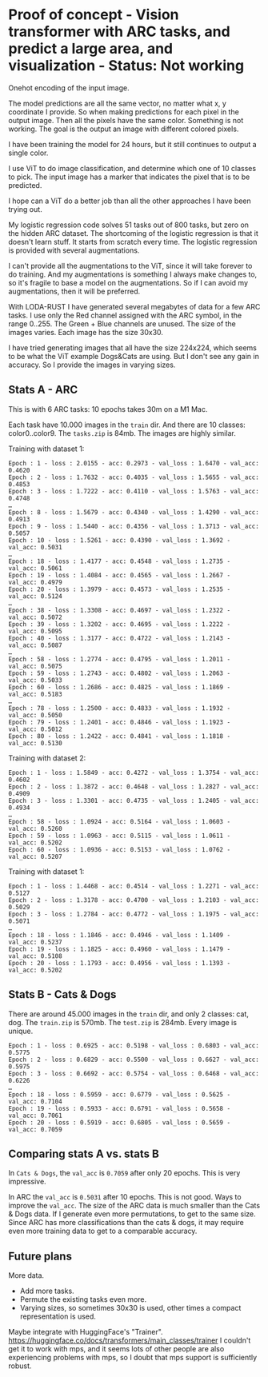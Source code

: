 # Proof of concept - Vision transformer with ARC tasks, and predict a large area, and visualization - Status: Not working

Onehot encoding of the input image.

The model predictions are all the same vector, no matter what x, y coordinate I provide.
So when making predictions for each pixel in the output image. Then all the pixels have the same color.
Something is not working.
The goal is the output an image with different colored pixels.

I have been training the model for 24 hours, but it still continues to output a single color.

I use ViT to do image classification, and determine which one of 10 classes to pick.
The input image has a marker that indicates the pixel that is to be predicted.

I hope can a ViT do a better job than all the other approaches I have been trying out.

My logistic regression code solves 51 tasks out of 800 tasks, but zero on the hidden ARC dataset.
The shortcoming of the logistic regression is that it doesn't learn stuff. It starts from scratch every time.
The logistic regression is provided with several augmentations.

I can't provide all the augmentations to the ViT, since it will take forever to do training.
And my augmentations is something I always make changes to, so it's fragile to base a model on the augmentations.
So if I can avoid my augmentations, then it will be preferred.

With LODA-RUST I have generated several megabytes of data for a few ARC tasks.
I use only the Red channel assigned with the ARC symbol, in the range 0..255.
The Green + Blue channels are unused.
The size of the images varies.
Each image has the size 30x30. 

I have tried generating images that all have the size 224x224, which seems to be
what the ViT example Dogs&Cats are using. But I don't see any gain in accuracy.
So I provide the images in varying sizes.

## Stats A - ARC

This is with 6 ARC tasks: 10 epochs takes 30m on a M1 Mac. 

Each task have 10.000 images in the `train` dir. And there are 10 classes: color0..color9.
The `tasks.zip` is 84mb. The images are highly similar.

Training with dataset 1:
```
Epoch : 1 - loss : 2.0155 - acc: 0.2973 - val_loss : 1.6470 - val_acc: 0.4620
Epoch : 2 - loss : 1.7632 - acc: 0.4035 - val_loss : 1.5655 - val_acc: 0.4853
Epoch : 3 - loss : 1.7222 - acc: 0.4110 - val_loss : 1.5763 - val_acc: 0.4748
…
Epoch : 8 - loss : 1.5679 - acc: 0.4340 - val_loss : 1.4290 - val_acc: 0.4913
Epoch : 9 - loss : 1.5440 - acc: 0.4356 - val_loss : 1.3713 - val_acc: 0.5057
Epoch : 10 - loss : 1.5261 - acc: 0.4390 - val_loss : 1.3692 - val_acc: 0.5031
…
Epoch : 18 - loss : 1.4177 - acc: 0.4548 - val_loss : 1.2735 - val_acc: 0.5061
Epoch : 19 - loss : 1.4084 - acc: 0.4565 - val_loss : 1.2667 - val_acc: 0.4979
Epoch : 20 - loss : 1.3979 - acc: 0.4573 - val_loss : 1.2535 - val_acc: 0.5124
…
Epoch : 38 - loss : 1.3308 - acc: 0.4697 - val_loss : 1.2322 - val_acc: 0.5072
Epoch : 39 - loss : 1.3202 - acc: 0.4695 - val_loss : 1.2222 - val_acc: 0.5095
Epoch : 40 - loss : 1.3177 - acc: 0.4722 - val_loss : 1.2143 - val_acc: 0.5087
…
Epoch : 58 - loss : 1.2774 - acc: 0.4795 - val_loss : 1.2011 - val_acc: 0.5075
Epoch : 59 - loss : 1.2743 - acc: 0.4802 - val_loss : 1.2063 - val_acc: 0.5033
Epoch : 60 - loss : 1.2686 - acc: 0.4825 - val_loss : 1.1869 - val_acc: 0.5183
…
Epoch : 78 - loss : 1.2500 - acc: 0.4833 - val_loss : 1.1932 - val_acc: 0.5050
Epoch : 79 - loss : 1.2401 - acc: 0.4846 - val_loss : 1.1923 - val_acc: 0.5012
Epoch : 80 - loss : 1.2422 - acc: 0.4841 - val_loss : 1.1818 - val_acc: 0.5130
```

Training with dataset 2:
```
Epoch : 1 - loss : 1.5849 - acc: 0.4272 - val_loss : 1.3754 - val_acc: 0.4602
Epoch : 2 - loss : 1.3872 - acc: 0.4648 - val_loss : 1.2827 - val_acc: 0.4909
Epoch : 3 - loss : 1.3301 - acc: 0.4735 - val_loss : 1.2405 - val_acc: 0.4934
…
Epoch : 58 - loss : 1.0924 - acc: 0.5164 - val_loss : 1.0603 - val_acc: 0.5260
Epoch : 59 - loss : 1.0963 - acc: 0.5115 - val_loss : 1.0611 - val_acc: 0.5202
Epoch : 60 - loss : 1.0936 - acc: 0.5153 - val_loss : 1.0762 - val_acc: 0.5207
```

Training with dataset 1:
```
Epoch : 1 - loss : 1.4468 - acc: 0.4514 - val_loss : 1.2271 - val_acc: 0.5127
Epoch : 2 - loss : 1.3178 - acc: 0.4700 - val_loss : 1.2103 - val_acc: 0.5029
Epoch : 3 - loss : 1.2784 - acc: 0.4772 - val_loss : 1.1975 - val_acc: 0.5071
…
Epoch : 18 - loss : 1.1846 - acc: 0.4946 - val_loss : 1.1409 - val_acc: 0.5237
Epoch : 19 - loss : 1.1825 - acc: 0.4960 - val_loss : 1.1479 - val_acc: 0.5108
Epoch : 20 - loss : 1.1793 - acc: 0.4956 - val_loss : 1.1393 - val_acc: 0.5202
```


## Stats B - Cats & Dogs

There are around 45.000 images in the `train` dir, and only 2 classes: cat, dog.
The `train.zip` is 570mb. The `test.zip` is 284mb. Every image is unique.

```
Epoch : 1 - loss : 0.6925 - acc: 0.5198 - val_loss : 0.6803 - val_acc: 0.5775
Epoch : 2 - loss : 0.6829 - acc: 0.5500 - val_loss : 0.6627 - val_acc: 0.5975
Epoch : 3 - loss : 0.6692 - acc: 0.5754 - val_loss : 0.6468 - val_acc: 0.6226
…
Epoch : 18 - loss : 0.5959 - acc: 0.6779 - val_loss : 0.5625 - val_acc: 0.7104
Epoch : 19 - loss : 0.5933 - acc: 0.6791 - val_loss : 0.5658 - val_acc: 0.7061
Epoch : 20 - loss : 0.5919 - acc: 0.6805 - val_loss : 0.5659 - val_acc: 0.7059
```

## Comparing stats A vs. stats B

In `Cats & Dogs`, the `val_acc` is `0.7059` after only 20 epochs. This is very impressive.

In ARC the `val_acc` is `0.5031` after 10 epochs. This is not good.
Ways to improve the `val_acc`.
The size of the ARC data is much smaller than the Cats & Dogs data.
If I generate even more permutations, to get to the same size.
Since ARC has more classifications than the cats & dogs, it may require even more training data to get to a comparable accuracy.

## Future plans

More data. 
- Add more tasks.
- Permute the existing tasks even more.
- Varying sizes, so sometimes 30x30 is used, other times a compact representation is used.

Maybe integrate with HuggingFace's "Trainer".
https://huggingface.co/docs/transformers/main_classes/trainer
I couldn't get it to work with mps, and it seems lots of other people are also experiencing problems with mps,
so I doubt that mps support is sufficiently robust.
